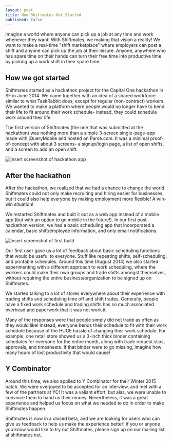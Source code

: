 ```yaml
---
layout: post
title: How Shiftmates Got Started
published: false
---
```


Imagine a world where anyone can pick up a job at any time and work whenever they want! With Shiftmates, we making that vision a reality! We want to make a real-time "shift marketplace" where employers can post a shift and anyone can pick up the job at their leisure. Anyone, anywhere who has spare time on their hands can turn their free time into productive time by picking up a work shift in their spare time. 
 
## How we got started ##
Shiftmates started as a hackathon project for the Capital One hackathon in SF in June 2014. We came together with an idea of a shared workforce similar to what TaskRabbit does, except for regular (non-contract) workers. We wanted to make a platform where people would no longer have to bend their life to fit around their work schedule- instead, they could schedule work around their life.
 
The first version of Shiftmates (the one that was submitted at the hackathon) was nothing more than a simple 3-screen single-page-app made with jQueryMobile and hosted on Parse.com. It was a minimal proof-of-concept with about 3 screens- a signup/login page, a list of open shifts, and a screen to add an open shift.
 
![Insert screenshot of hackathon app](/path/to/img.jpg "Title")
 
## After the hackathon ##
After the hackathon, we realized that we had a chance to change the world. Shiftmates could not only make recruiting and hiring easier for businesses, but it could also help everyone by making employment more flexible! A win-win situation!

We restarted Shiftmates and built it out as a web app instead of a mobile app (but with an option to go mobile in the future!). In our first post-hackathon version, we had a basic scheduling app that incorporated a calendar, basic shift/employee information, and only email notifications.

![Insert screenshot of first build](/path/to/img.jpg "Title")

Our first user gave us a lot of feedback about basic scheduling functions that would be useful to everyone. Stuff like repeating shifts, self-scheduling, and printable schedules. Around this time (August 2014) we also started experimenting with a different approach to work scheduling, where the workers could make their own groups and trade shifts amongst themselves, without requiring the entire business/organization to be signed up on Shiftmates. 

We started talking to a lot of stores everywhere about their experience with trading shifts and scheduling time off and shift trades. Generally, people have a fixed work schedule and trading shifts has so much associated overhead and paperwork that it was not work it.

Many of the responses were that people simply did not trade as often as they would like! Instead, everyone bends their schedule to fit with their work schedule because of the HUGE hassle of changing their work schedule. For example, one retail store showed us a 3-inch thick binder containing schedules for everyone for the entire month, along with trade request slips, approvals, and timesheets. If that binder were to go missing, imagine how many hours of lost productivity that would cause!

## Y Combinator ##
Around this time, we also applied to Y Combinator for their Winter 2015 batch. We were overjoyed to be accepted for an interview, and met with a few of the partners at YC! It was a valiant effort, but alas, we were unable to convince them to hand us their money. Nevertheless, it was a great experience and helped us focus on what we needed to do in order to make Shiftmates happen.

Shiftmates is now in a closed beta, and we are looking for users who can give us feedback to help us make the experience better! If you or anyone you know would like to try out Shiftmates, please sign up on our mailing list at shiftmates.net.


